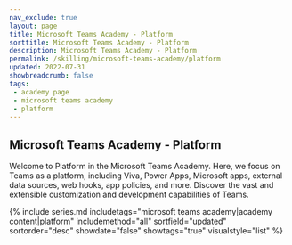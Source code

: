 ```yaml
---
nav_exclude: true
layout: page
title: Microsoft Teams Academy - Platform
sorttitle: Microsoft Teams Academy - Platform
description: Microsoft Teams Academy - Platform
permalink: /skilling/microsoft-teams-academy/platform
updated: 2022-07-31
showbreadcrumb: false
tags: 
 - academy page
 - microsoft teams academy
 - platform
---
```


## Microsoft Teams Academy - Platform

Welcome to Platform in the Microsoft Teams Academy. Here, we focus on Teams as a platform, including Viva, Power Apps, Microsoft apps, external data sources, web hooks, app policies, and more. Discover the vast and extensible customization and development capabilities of Teams.

{% include series.md 
    includetags="microsoft teams academy|academy content|platform" 
    includemethod="all" 
    sortfield="updated" sortorder="desc" showdate="false" showtags="true"
    visualstyle="list"
%}